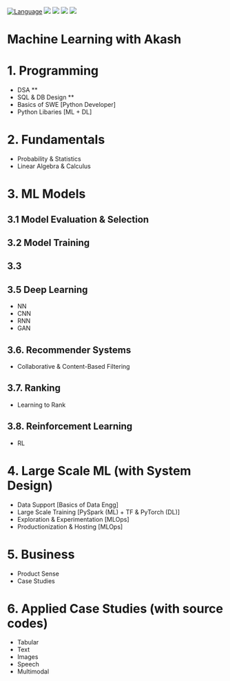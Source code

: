 [![Language](https://img.shields.io/badge/python-3.8-blue.svg)](https://www.python.org)
![](https://img.shields.io/github/issues/akashsonowal/ml-with-akash?style=plastic)
![](https://img.shields.io/github/forks/akashsonowal/ml-with-akash)
![](https://img.shields.io/github/stars/akashsonowal/ml-with-akash)
![](https://img.shields.io/github/license/akashsonowal/ml-with-akash)

# Machine Learning with Akash

# 1. Programming
- DSA **
- SQL & DB Design **
- Basics of SWE [Python Developer]
- Python Libaries [ML + DL]

# 2. Fundamentals
- Probability & Statistics
- Linear Algebra & Calculus

# 3. ML Models

## 3.1 Model Evaluation & Selection

## 3.2 Model Training

## 3.3 

## 3.5 Deep Learning
- NN
- CNN
- RNN
- GAN

## 3.6. Recommender Systems
- Collaborative & Content-Based Filtering

## 3.7. Ranking
- Learning to Rank

## 3.8. Reinforcement Learning
- RL

# 4. Large Scale ML (with System Design)
- Data Support [Basics of Data Engg]
- Large Scale Training [PySpark (ML) + TF & PyTorch (DL)]
- Exploration & Experimentation [MLOps]
- Productionization & Hosting [MLOps]

# 5. Business
- Product Sense
- Case Studies

# 6. Applied Case Studies (with source codes)
- Tabular
- Text
- Images
- Speech
- Multimodal


